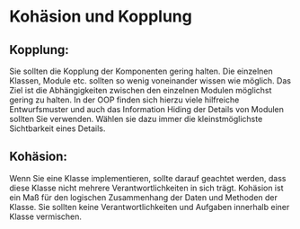 # Kohäsion und Kopplung

##  **Kopplung:**

Sie sollten die Kopplung der Komponenten gering halten. Die einzelnen Klassen, Module etc. sollten so wenig voneinander wissen wie möglich. Das Ziel ist die Abhängigkeiten zwischen den einzelnen Modulen möglichst gering zu halten. In der OOP finden sich hierzu viele hilfreiche Entwurfsmuster und auch das Information Hiding der Details von Modulen sollten Sie verwenden. Wählen sie dazu immer die kleinstmöglichste Sichtbarkeit eines Details.

##  **Kohäsion**: 

Wenn Sie eine Klasse implementieren, sollte darauf geachtet werden, dass diese Klasse nicht mehrere Verantwortlichkeiten in sich trägt. Kohäsion ist ein Maß für den logischen Zusammenhang der Daten und Methoden der Klasse. Sie sollten keine Verantwortlichkeiten und Aufgaben innerhalb einer Klasse vermischen.

